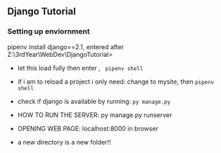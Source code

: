 ## Django Tutorial

### Setting up enviornment


pipenv install django==2.1, entered after Z:\3rdYear\WebDev\DjangoTutorial>

- let this load fully then enter , `` pipenv shell``

- if i am to reload a project i only need: 
change to mysite, then ``pipenv shell``

- check if django is available by running: ``py manage.py``


- HOW TO RUN THE SERVER:  py manage.py runserver
- OPENING WEB PAGE: localhost:8000 in browser

- a new directory is a new folder!!